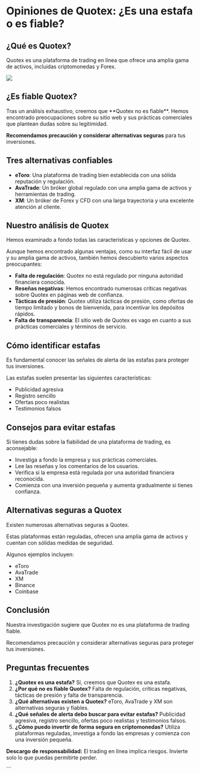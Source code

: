 # Opiniones de Quotex: ¿Es una estafa o es fiable?

## ¿Qué es Quotex?

Quotex es una plataforma de trading en línea que ofrece una amplia gama
de activos, incluidas criptomonedas y Forex.

[![](https://static.quotex.io/files/4_en/300_250.jpg)](https://traff.sbs/brokerqxlid)

## ¿Es fiable Quotex?

Tras un análisis exhaustivo, creemos que \*\*Quotex no es fiable\*\*.
Hemos encontrado preocupaciones sobre su sitio web y sus prácticas
comerciales que plantean dudas sobre su legitimidad.

**Recomendamos precaución y considerar alternativas seguras** para tus
inversiones.

## Tres alternativas confiables

-   **eToro**: Una plataforma de trading bien establecida con una sólida
    reputación y regulación.
-   **AvaTrade**: Un bróker global regulado con una amplia gama de
    activos y herramientas de trading.
-   **XM**: Un bróker de Forex y CFD con una larga trayectoria y una
    excelente atención al cliente.

## Nuestro análisis de Quotex

Hemos examinado a fondo todas las características y opciones de Quotex.

Aunque hemos encontrado algunas ventajas, como su interfaz fácil de usar
y su amplia gama de activos, también hemos descubierto varios aspectos
preocupantes:

-   **Falta de regulación**: Quotex no está regulado por ninguna
    autoridad financiera conocida.
-   **Reseñas negativas**: Hemos encontrado numerosas críticas negativas
    sobre Quotex en páginas web de confianza.
-   **Tácticas de presión**: Quotex utiliza tácticas de presión, como
    ofertas de tiempo limitado y bonos de bienvenida, para incentivar
    los depósitos rápidos.
-   **Falta de transparencia**: El sitio web de Quotex es vago en cuanto
    a sus prácticas comerciales y términos de servicio.

## Cómo identificar estafas

Es fundamental conocer las señales de alerta de las estafas para
proteger tus inversiones.

Las estafas suelen presentar las siguientes características:

-   Publicidad agresiva
-   Registro sencillo
-   Ofertas poco realistas
-   Testimonios falsos

## Consejos para evitar estafas

Si tienes dudas sobre la fiabilidad de una plataforma de trading, es
aconsejable:

-   Investiga a fondo la empresa y sus prácticas comerciales.
-   Lee las reseñas y los comentarios de los usuarios.
-   Verifica si la empresa está regulada por una autoridad financiera
    reconocida.
-   Comienza con una inversión pequeña y aumenta gradualmente si tienes
    confianza.

## Alternativas seguras a Quotex

Existen numerosas alternativas seguras a Quotex.

Estas plataformas están reguladas, ofrecen una amplia gama de activos y
cuentan con sólidas medidas de seguridad.

Algunos ejemplos incluyen:

-   eToro
-   AvaTrade
-   XM
-   Binance
-   Coinbase

## Conclusión

Nuestra investigación sugiere que Quotex no es una plataforma de trading
fiable.

Recomendamos precaución y considerar alternativas seguras para proteger
tus inversiones.

## Preguntas frecuentes

1.  **¿Quotex es una estafa?** Sí, creemos que Quotex es una estafa.
2.  **¿Por qué no es fiable Quotex?** Falta de regulación, críticas
    negativas, tácticas de presión y falta de transparencia.
3.  **¿Qué alternativas existen a Quotex?** eToro, AvaTrade y XM son
    alternativas seguras y fiables.
4.  **¿Qué señales de alerta debo buscar para evitar estafas?**
    Publicidad agresiva, registro sencillo, ofertas poco realistas y
    testimonios falsos.
5.  **¿Cómo puedo invertir de forma segura en criptomonedas?** Utiliza
    plataformas reguladas, investiga a fondo las empresas y comienza con
    una inversión pequeña.

**Descargo de responsabilidad:** El trading en línea implica riesgos.
Invierte solo lo que puedas permitirte perder.

\`\`\`

